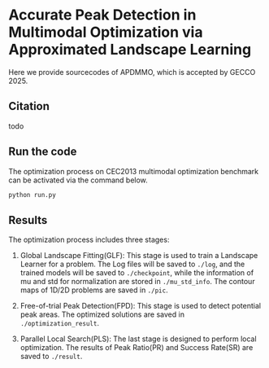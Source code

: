 # Accurate Peak Detection in Multimodal Optimization via Approximated Landscape Learning

Here we provide sourcecodes of APDMMO, which is accepted by GECCO 2025.

## Citation

todo


## Run the code
The optimization process on CEC2013 multimodal optimization benchmark can be  activated via the command below.
```bash
python run.py
```

## Results
The optimization process includes three stages:

1. Global Landscape Fitting(GLF): 
This stage is used to train a Landscape Learner for a problem. The Log files will be saved to `./log`, and the trained models will be saved to `./checkpoint`, while the information of mu and std for normalization are stored in `./mu_std_info`. The contour maps of 1D/2D problems are saved in `./pic`. 

2. Free-of-trial Peak Detection(FPD): 
This stage is used to detect potential peak areas. The optimized solutions are saved in `./optimization_result`.

3. Parallel Local Search(PLS): 
The last stage is designed to perform local optimization. The results of Peak Ratio(PR) and Success Rate(SR) are saved to `./result`.
